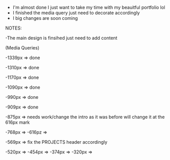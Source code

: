 - I'm almost done I just want to take my time with my beauitful portfolio lol
- I finished the media query just need to decorate accordingly
- I big changes are soon coming

NOTES:

-The main design is finsihed just need to add content 

(Media Queries)

-1339px => done

-1310px => done

-1170px => done

-1090px => done

-990px => done

-909px => done

-875px => 
needs work/change the intro as it was before 
will change it at the 616px mark

-768px =>
-616pz =>

-569px =>
fix the PROJECTS header accordingly

-520px =>
-454px =>
-374px =>
-320px =>
